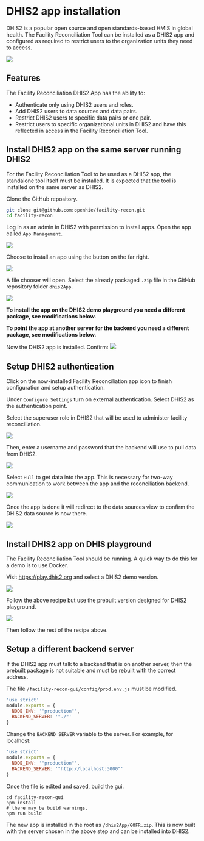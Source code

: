 # DHIS2 app installation

DHIS2 is a popular open source and open standards-based HMIS in global health. The Facility Reconciliation Tool can be installed as a DHIS2 app and configured as required to restrict users to the organization units they need to access. 

![](../img/dhis2app_installed.png)

## Features

The Facility Reconciliation DHIS2 App has the ability to:
* Authenticate only using DHIS2 users and roles.
* Add DHIS2 users to data sources and data pairs.
* Restrict DHIS2 users to specific data pairs or one pair.
* Restrict users to specific organizational units in DHIS2 and have this reflected in access in the Facility Reconciliation Tool.

## Install DHIS2 app on the same server running DHIS2

For the Facility Reconciliation Tool to be used as a DHIS2 app, the standalone tool itself must be installed. It is expected that the tool is installed on the same server as DHIS2. 

Clone the GitHub repository.
```sh
git clone git@github.com:openhie/facility-recon.git
cd facility-recon
```

Log in as an admin in DHIS2 with permission to install apps. Open the app called `App Management`.

![](../img/dhis2app_appmanagement.png)

Choose to install an app using the button on the far right.

![](../img/dhis2app_createnew.png)

A file chooser will open. Select the already packaged `.zip` file in the GitHub repository folder `dhis2App`.

![](../img/dhis2app_gofrzip.png)

**To install the app on the DHIS2 demo playground you need a different package, see modifications below.**

**To point the app at another server for the backend you need a different package, see modifications below.**

Now the DHIS2 app is installed. Confirm:
![](../img/dhis2app_installed.png)


## Setup DHIS2 authentication

Click on the now-installed Facility Reconciliation app icon to finish configuration and setup authentication.

Under `Configure Settings` turn on external authentication. Select DHIS2 as the authentication point.

Select the superuser role in DHIS2 that will be used to administer facility reconciliation. 

![](../img/dhis2app_role.png)

Then, enter a username and password that the backend will use to pull data from DHIS2.

![](../img/dhis2app_userexternal.png)

Select `Pull` to get data into the app. This is necessary for two-way communication to work between the app and the reconciliation backend.

![](../img/dhis2app_pull.png)

Once the app is done it will redirect to the data sources view to confirm the DHIS2 data source is now there.

![](../img/dhis2app_pullconfirm.png)


## Install DHIS2 app on DHIS playground

The Facility Reconciliation Tool should be running. A quick way to do this for a demo is to use Docker.

Visit https://play.dhis2.org and select a DHIS2 demo version. 

![](../img/dhis2app_playversion.png)

Follow the above recipe but use the prebuilt version designed for DHIS2 playground.

![](../img/dhis2app_demozip.png)

Then follow the rest of the recipe above.


## Setup a different backend server

If the DHIS2 app must talk to a backend that is on another server, then the prebuilt package is not suitable and must be rebuilt with the correct address.


The file `/facility-recon-gui/config/prod.env.js` must be modified.
```js
'use strict'
module.exports = {
  NODE_ENV: '"production"',
  BACKEND_SERVER: '"./"'
}
```

Change the `BACKEND_SERVER` variable to the server. For example, for localhost:
```js
'use strict'
module.exports = {
  NODE_ENV: '"production"',
  BACKEND_SERVER: '"http://localhost:3000"'
}
```

Once the file is edited and saved, build the gui.
```
cd facility-recon-gui
npm install
# there may be build warnings.
npm run build
```

The new app is installed in the root as `/dhis2App/GOFR.zip`. This is now built with the server chosen in the above step and can be installed into DHIS2.